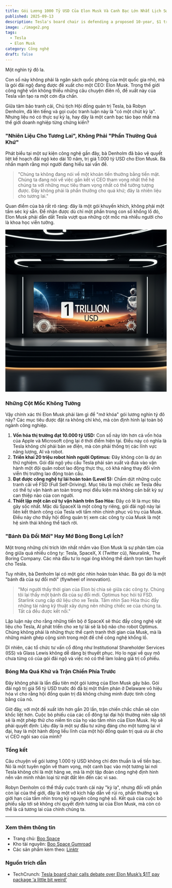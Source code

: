 ```yaml
---
title: Gói Lương 1000 Tỷ USD Của Elon Musk Và Canh Bạc Lớn Nhất Lịch Sử Công Nghệ
published: 2025-09-13
description: Tesla's board chair is defending a proposed 10-year, $1 trillion compensation package for CEO Elon Musk.
image: ./image2.png
tags:
  - Tesla
  - Elon Musk
category: Công nghệ
draft: false
---
```


Một nghìn tỷ đô la.

Con số này không phải là ngân sách quốc phòng của một quốc gia nhỏ, mà là gói đãi ngộ đang được đề xuất cho một CEO: Elon Musk. Trong thế giới công nghệ vốn không thiếu những câu chuyện điên rồ, đề xuất này của Tesla vẫn tạo ra một cơn địa chấn.

Giữa tâm bão tranh cãi, Chủ tịch Hội đồng quản trị Tesla, bà Robyn Denholm, đã lên tiếng và gọi cuộc tranh luận này là "có một chút kỳ lạ". Nhưng liệu nó có thực sự kỳ lạ, hay đây là một canh bạc táo bạo nhất mà thế giới doanh nghiệp từng chứng kiến?

### "Nhiên Liệu Cho Tương Lai", Không Phải "Phần Thưởng Quá Khứ"

Phát biểu tại một sự kiện công nghệ gần đây, bà Denholm đã bảo vệ quyết liệt kế hoạch đãi ngộ kéo dài 10 năm, trị giá 1.000 tỷ USD cho Elon Musk. Bà nhấn mạnh rằng mọi người đang hiểu sai vấn đề.

> "Chúng ta không đang nói về một khoản tiền thưởng bằng tiền mặt. Chúng ta đang nói về việc gắn kết vị CEO tham vọng nhất thế hệ chúng ta với những mục tiêu tham vọng nhất có thể tưởng tượng được. Đây không phải là phần thưởng cho quá khứ; đây là nhiên liệu cho tương lai."

Quan điểm của bà rất rõ ràng: đây là một gói khuyến khích, không phải một tấm séc ký sẵn. Để nhận được dù chỉ một phần trong con số khổng lồ đó, Elon Musk phải dẫn dắt Tesla vượt qua những cột mốc mà nhiều người cho là khoa học viễn tưởng.


![Robyn Denholm, Chủ tịch hội đồng quản trị Tesla, bảo vệ kế hoạch đãi ngộ gây tranh cãi](./image.png)


### Những Cột Mốc Không Tưởng

Vậy chính xác thì Elon Musk phải làm gì để "mở khóa" gói lương nghìn tỷ đô này? Các mục tiêu được đặt ra không chỉ khó, mà còn định hình lại toàn bộ ngành công nghiệp.

1.  **Vốn hóa thị trường đạt 10.000 tỷ USD:** Con số này lớn hơn cả vốn hóa của Apple và Microsoft cộng lại ở thời điểm hiện tại. Điều này có nghĩa là Tesla không chỉ phải bán xe điện, mà còn phải thống trị các lĩnh vực năng lượng, AI và robot.
2.  **Triển khai 20 triệu robot hình người Optimus:** Đây không còn là dự án thử nghiệm. Gói đãi ngộ yêu cầu Tesla phải sản xuất và đưa vào vận hành một đội quân robot lao động thực thụ, có khả năng thay đổi vĩnh viễn thị trường lao động toàn cầu.
3.  **Đạt được công nghệ tự lái hoàn toàn (Level 5):** Chấm dứt những cuộc tranh cãi về FSD (Full Self-Driving). Mục tiêu là mọi chiếc xe Tesla đều có thể tự vận hành an toàn trong mọi điều kiện mà không cần bất kỳ sự can thiệp nào của con người.
4.  **Thiết lập một căn cứ tự vận hành trên Sao Hỏa:** Đây có lẽ là mục tiêu gây sốc nhất. Mặc dù SpaceX là một công ty riêng, gói đãi ngộ này lại liên kết thành công của Tesla với tầm nhìn chinh phục vũ trụ của Musk. Điều này cho thấy hội đồng quản trị xem các công ty của Musk là một hệ sinh thái không thể tách rời.

### "Bánh Đà Đổi Mới" Hay Mớ Bòng Bong Lợi Ích?

Một trong những chỉ trích lớn nhất nhắm vào Elon Musk là sự phân tâm của ông giữa quá nhiều công ty: Tesla, SpaceX, X (Twitter cũ), Neuralink, The Boring Company. Các nhà đầu tư lo ngại ông không thể dành trọn tâm huyết cho Tesla.

Tuy nhiên, bà Denholm lại có một góc nhìn hoàn toàn khác. Bà gọi đó là một "bánh đà của sự đổi mới" (flywheel of innovation).

> "Mọi người thấy thời gian của Elon bị chia sẻ giữa các công ty. Chúng tôi lại thấy một bánh đà của sự đổi mới. Optimus học hỏi từ FSD. Starlink cung cấp dữ liệu cho xe Tesla. Tầm nhìn Sao Hỏa thúc đẩy những tài năng kỹ thuật xây dựng nên những chiếc xe của chúng ta. Tất cả đều được kết nối."

Lập luận này cho rằng những tiến bộ ở SpaceX sẽ thúc đẩy công nghệ vật liệu cho Tesla, AI phát triển cho xe tự lái sẽ là bộ não cho robot Optimus. Chúng không phải là những thực thể cạnh tranh thời gian của Musk, mà là những mảnh ghép cộng sinh trong một đế chế công nghệ khổng lồ.

Dĩ nhiên, các tổ chức tư vấn cổ đông như Institutional Shareholder Services (ISS) và Glass Lewis không dễ dàng bị thuyết phục. Họ lo ngại về quy mô chưa từng có của gói đãi ngộ và việc nó có thể làm loãng giá trị cổ phiếu.

### Bóng Ma Quá Khứ và Trận Chiến Phía Trước

Đây không phải là lần đầu tiên một gói lương của Elon Musk gây bão. Gói đãi ngộ trị giá 56 tỷ USD trước đó đã bị một thẩm phán ở Delaware vô hiệu hóa vì cho rằng hội đồng quản trị đã không chứng minh được tính công bằng của nó.

Giờ đây, với một đề xuất lớn hơn gần 20 lần, trận chiến chắc chắn sẽ còn khốc liệt hơn. Cuộc bỏ phiếu của các cổ đông tại đại hội thường niên sắp tới sẽ là một phép thử cho niềm tin của họ vào tầm nhìn của Elon Musk. Họ sẽ phải quyết định: Liệu đây là một sự đầu tư xứng đáng cho một tương lai vĩ đại, hay là một hành động liều lĩnh của một hội đồng quản trị quá ưu ái cho vị CEO ngôi sao của mình?

### Tổng kết

Câu chuyện về gói lương 1.000 tỷ USD không chỉ đơn thuần là về tiền bạc. Nó là một tuyên ngôn về tham vọng, một canh bạc vào một tương lai nơi Tesla không chỉ là một hãng xe, mà là một tập đoàn công nghệ định hình nền văn minh nhân loại từ mặt đất lên đến các vì sao.

Robyn Denholm có thể thấy cuộc tranh cãi này "kỳ lạ", nhưng đối với phần còn lại của thế giới, đây là một vở kịch hấp dẫn về rủi ro, phần thưởng và giới hạn của tầm nhìn trong kỷ nguyên công nghệ số. Kết quả của cuộc bỏ phiếu sắp tới sẽ không chỉ quyết định tương lai của Elon Musk, mà còn có thể là cả tương lai của chính chúng ta.

---

### Xem thêm thông tin

*   Trang chủ: [Boo Space](https://boospace.tech)
*   Kho tài nguyên: [Boo Space Gumroad](https://boospace.gumroad.com)
*   Các sản phẩm kèm theo: [Linktr](https://linktr.ee/boospace)

### Nguồn trích dẫn

*   TechCrunch: [Tesla board chair calls debate over Elon Musk’s $1T pay package ‘a little bit weird’](https://techcrunch.com/2025/09/13/tesla-board-chair-calls-debate-over-elon-musks-1t-pay-package-a-little-bit-weird/)